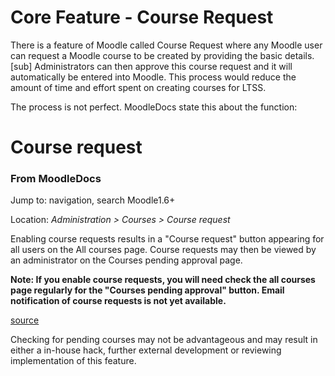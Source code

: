 # Core Feature - Course Request

There is a feature of Moodle called Course Request where any Moodle user can request a Moodle course to be created by providing the basic details. \[sub\] Administrators can then approve this course request and it will automatically be entered into Moodle. This process would reduce the amount of time and effort spent on creating courses for LTSS.

The process is not perfect. MoodleDocs state this about the function:

# Course request

### From MoodleDocs

Jump to: navigation, search
Moodle1.6+

Location: *Administration &gt; Courses &gt; Course request*

Enabling course requests results in a "Course request" button appearing for all users on the All courses page. Course requests may then be viewed by an administrator on the Courses pending approval page.

**Note: If you enable course requests, you will need check the all courses page regularly for the "Courses pending approval" button. Email notification of course requests is not yet available.**

[source](http://docs.moodle.org/en/Course_request)

Checking for pending courses may not be advantageous and may result in either a in-house hack, further external development or reviewing implementation of this feature.

